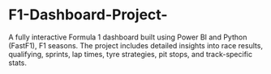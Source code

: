# F1-Dashboard-Project-
A fully interactive Formula 1 dashboard built using Power BI and Python (FastF1), F1 seasons. The project includes detailed insights into race results, qualifying, sprints, lap times, tyre strategies, pit stops, and track-specific stats. 
